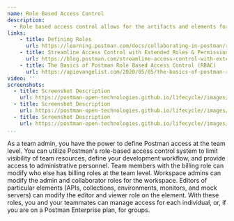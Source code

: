 ```yaml
---
name: Role Based Access Control
description: 
  - Role based access control allows for the artifacts and elements for each API to have clear team access to only viewing and running or being able to actually edit and change, helping prevent unwanted changes to API elements across the lifecycle. 
links:
    - title: Defining Roles
      url: https://learning.postman.com/docs/collaborating-in-postman/roles-and-permissions/
    - title: Streamline Access Control with Extended Roles & Permissions
      url: https://blog.postman.com/streamline-access-control-with-extended-roles-permissions/
    - title: The Basics of Postman Role Based Access Control (RBAC)
      url: https://apievangelist.com/2020/05/05/the-basics-of-postman-role-based-access-control-rbac/            
video: ''
screenshots:
  - title: Screenshot Description
    url: https://postman-open-technologies.github.io/lifecycle//images/postman-screenshot.png          
  - title: Screenshot Description
    url: https://postman-open-technologies.github.io/lifecycle//images/postman-screenshot.png  
  - title: Screenshot Description
    url: https://postman-open-technologies.github.io/lifecycle//images/postman-screenshot.png   
...
```

As a team admin, you have the power to define Postman access at the team level. You can utilize Postman's role-based access control system to limit visibility of team resources, define your development workflow, and provide access to administrative personnel. Team members with the billing role can modify who else has billing roles at the team level. Workspace admins can modify the admin and collaborator roles for the workspace. Editors of particular elements (APIs, collections, environments, monitors, and mock servers) can modify the editor and viewer role on the element. With these roles, you and your teammates can manage access for each individual, or, if you are on a Postman Enterprise plan, for groups.